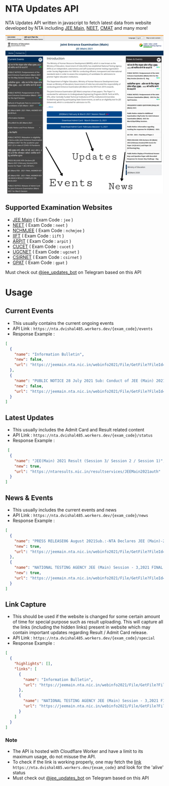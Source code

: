 # NTA Updates API
NTA Updates API written in javascript to fetch latest data from website developed by NTA including [JEE Main](https://jeemain.nta.nic.in), [NEET](https://neet.nta.nic.in), [CMAT](https://cmat.nta.nic.in) and many more!

![Guide for API Links](assets/guide.jpg)

## Supported Examination Websites
- [JEE Main](https://jeemain.nta.nic.in) ( Exam Code : `jee` )
- [NEET](https://neet.nta.nic.in) ( Exam Code : `neet` )
- [NCHMJEE](https://nchmje.nta.nic.in) ( Exam Code : `nchmjee` )
- [IIFT](https://cmat.nta.nic.in) ( Exam Code : `iift` )
- [ARPIT](https://arpit.nta.nic.in) ( Exam Code : `arpit` )
- [CUCET](https://cucet.nta.nic.in/) ( Exam Code : `cucet` )
- [UGCNET](https://ugcnet.nta.nic.in/) ( Exam Code : `ugcnet` )
- [CSIRNET](https://csirnet.nta.nic.in/) ( Exam Code : `csirnet` )
- [GPAT](https://gpat.nta.nic.in) ( Exam Code : `gpat` )

Must check out [@jee_updates_bot](https://t.me/jee_updates_bot) on Telegram based on this API

# Usage

## Current Events
  - This usually contains the current ongoing events
  - API Link :
`https://nta.dvishal485.workers.dev/{exam_code}/events`
  - Response Example :

```json
[
  {
    "name": "Information Bulletin",
    "new": false,
    "url": "https://jeemain.nta.nic.in/webinfo2021/File/GetFile?FileId=1&amp;LangId=P"
  },
  {
    "name": "PUBLIC NOTICE 28 July 2021 Sub: Conduct of JEE (Main) 2021 (Session-3) for concerned Candidates in The Flood Affected Districts of Kolhapur, Palghar, Ratnagiri, Raigadh, Sindhudurg, Sangli, and Satara in Maharashtra State - Reg.",
    "new": false,
    "url": "https://jeemain.nta.nic.in/webinfo2021/File/GetFile?FileId=52&amp;LangId=P"
  }
]
```

## Latest Updates
  - This usually includes the Admit Card and Result related content
  - API Link :
`https://nta.dvishal485.workers.dev/{exam_code}/status`
  - Response Example :
```json
 [
  {
    "name": "JEE(Main) 2021 Result (Session 3/ Session 2 / Session 1)",
    "new": true,
    "url": "https://ntaresults.nic.in/resultservices/JEEMain2021auth"
  }
]
```

## News & Events
  - This usually includes the current events and news
  - API Link :
`https://nta.dvishal485.workers.dev/{exam_code}/news`
  - Response Example :
```json
[
  {
    "name": "PRESS RELEASE06 August 2021Sub.:-NTA Declares JEE (Main)-2021 Session 3 NTA Scores for Paper 1 (B.E./B.Tech.)Reg.",
    "new": true,
    "url": "https://jeemain.nta.nic.in/webinfo2021/File/GetFile?FileId=56&amp;LangId=P"
  },
  {
    "name": "NATIONAL TESTING AGENCY JEE (Main) Session - 3,2021 FINAL ANSWER KEY ON WHICH RESULT COMPILEDON06.08.2021",
    "new": true,
    "url": "https://jeemain.nta.nic.in/webinfo2021/File/GetFile?FileId=55&amp;LangId=P"
  }
]
```

## Link Capture
  - This should be used if the website is changed for some certain amount of time for special purpose such as result uploading. This will capture all the links (including the hidden links) present in website which may contain important updates regarding Result / Admit Card release.
  - API Link :
`https://nta.dvishal485.workers.dev/{exam_code}/special`
  - Response Example :
```json
[
  {
    "highlights": [],
    "links": [
      {
        "name": "Information Bulletin",
        "url": "https://jeemain.nta.nic.in/webinfo2021/File/GetFile?FileId=1&amp;LangId=P"
      },
      {
        "name": "NATIONAL TESTING AGENCY JEE (Main) Session - 3,2021 FINAL ANSWER KEY ON WHICH RESULT COMPILEDON06.08.2021",
        "url": "https://jeemain.nta.nic.in/webinfo2021/File/GetFile?FileId=55&amp;LangId=P"
      }
    ]
  }
]
```

### Note
  - The API is hosted with Cloudflare Worker and have a limit to its maximum usage, do not misuse the API.
  - To check if the link is working properly, one may fetch the [link](https://nta.dvishal485.workers.dev/{exam_code}) `https://nta.dvishal485.workers.dev/{exam_code}` and look for the 'alive' status
  - Must check out [@jee_updates_bot](https://t.me/jee_updates_bot) on Telegram based on this API

